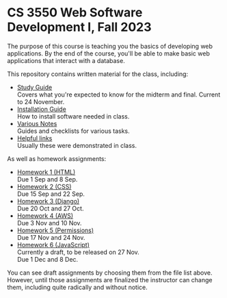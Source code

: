 CS 3550 Web Software Development I, Fall 2023
=============================================

The purpose of this course is teaching you the basics of developing
web applications. By the end of the course, you'll be able to make
basic web applications that interact with a database.

This repository contains written material for the class, including:

* [Study Guide](study-guide.md) \
  Covers what you're expected to know for the midterm and final.
  Current to 24 November.
* [Installation Guide](install.md) \
  How to install software needed in class.
* [Various Notes](notes.md) \
  Guides and checklists for various tasks.
* [Helpful links](links.md) \
  Usually these were demonstrated in class.
  
As well as homework assignments:

* [Homework 1 (HTML)](hw1.md) \
  Due 1 Sep and 8 Sep.
* [Homework 2 (CSS)](hw2.md) \
  Due 15 Sep and 22 Sep.
* [Homework 3 (Django)](hw3.md) \
  Due 20 Oct and 27 Oct.
* [Homework 4 (AWS)](hw4.md) \
  Due 3 Nov and 10 Nov.
* [Homework 5 (Permissions)](hw5.md) \
  Due 17 Nov and 24 Nov.
* [Homework 6 (JavaScript)](hw6.md) \
  Currently a draft, to be released on 27 Nov. \
  Due 1 Dec and 8 Dec.

You can see draft assignments by choosing them from the file list
above. However, until those assignments are finalized the instructor
can change them, including quite radically and without notice.
